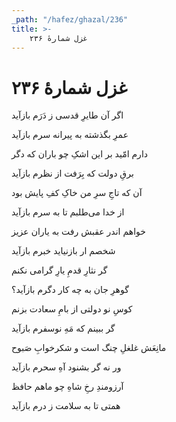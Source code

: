 ```yaml
---
_path: "/hafez/ghazal/236"
title: >-
    غزل شمارهٔ ۲۳۶
---
```

# غزل شمارهٔ ۲۳۶

<div class="b" id="bn1"><div class="m1"><p>اگر آن طایرِ قدسی ز دَرَم بازآید</p></div>
<div class="m2"><p>عمرِ بگذشته به پیرانه سرم بازآید</p></div></div>
<div class="b" id="bn2"><div class="m1"><p>دارم امّید بر این اشکِ چو باران که دگر</p></div>
<div class="m2"><p>برقِ دولت که بِرَفت از نظرم بازآید</p></div></div>
<div class="b" id="bn3"><div class="m1"><p>آن که تاجِ سرِ من خاکِ کفِ پایش بود</p></div>
<div class="m2"><p>از خدا می‌طلبم تا به سرم بازآید</p></div></div>
<div class="b" id="bn4"><div class="m1"><p>خواهم اندر عقبش رفت به یاران عزیز</p></div>
<div class="m2"><p>شخصم ار بازنیاید خبرم بازآید</p></div></div>
<div class="b" id="bn5"><div class="m1"><p>گر نثارِ قدمِ یارِ گرامی نکنم</p></div>
<div class="m2"><p>گوهرِ جان به چه کار دگرم بازآید؟</p></div></div>
<div class="b" id="bn6"><div class="m1"><p>کوسِ نو دولتی از بامِ سعادت بزنم</p></div>
<div class="m2"><p>گر ببینم که مَهِ نوسفرم بازآید</p></div></div>
<div class="b" id="bn7"><div class="m1"><p>مانِعَش غلغلِ چنگ است و شکرخوابِ صَبوح</p></div>
<div class="m2"><p>ور نه گر بشنود آهِ سحرم بازآید</p></div></div>
<div class="b" id="bn8"><div class="m1"><p>آرزومندِ رخِ شاهِ چو ماهم حافظ</p></div>
<div class="m2"><p>همتی تا به سلامت ز درم بازآید</p></div></div>
